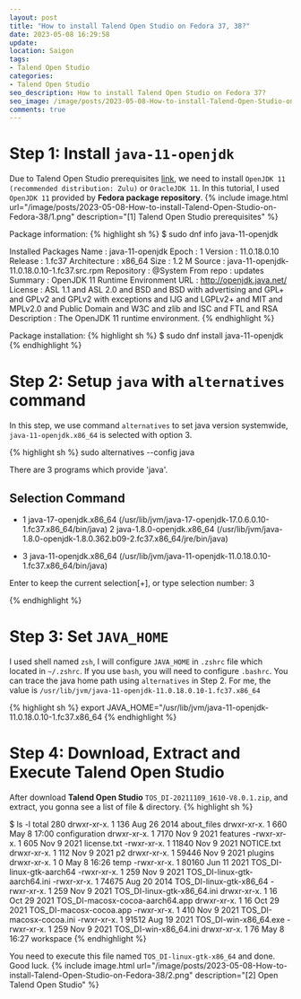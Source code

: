 ```yaml
---
layout: post
title: "How to install Talend Open Studio on Fedora 37, 38?"
date: 2023-05-08 16:29:58
update:
location: Saigon
tags:
- Talend Open Studio
categories:
- Talend Open Studio
seo_description: How to install Talend Open Studio on Fedora 37?
seo_image: /image/posts/2023-05-08-How-to-install-Talend-Open-Studio-on-Fedora-38/3.png
comments: true
---
```


# Step 1: Install `java-11-openjdk`
Due to Talend Open Studio prerequisites [link](https://help.talend.com/r/en-US/8.0/installation-guide-linux/compatible-java-environments), we need to install `OpenJDK 11 (recommended distribution: Zulu)` or `OracleJDK 11`.
In this tutorial, I used `OpenJDK 11` provided by **Fedora package repository**.
{% include image.html url="/image/posts/2023-05-08-How-to-install-Talend-Open-Studio-on-Fedora-38/1.png" description="[1] Talend Open Studio prerequisites" %}


Package information:
{% highlight sh %}
$ sudo dnf info java-11-openjdk

Installed Packages
Name         : java-11-openjdk
Epoch        : 1
Version      : 11.0.18.0.10
Release      : 1.fc37
Architecture : x86_64
Size         : 1.2 M
Source       : java-11-openjdk-11.0.18.0.10-1.fc37.src.rpm
Repository   : @System
From repo    : updates
Summary      : OpenJDK 11 Runtime Environment
URL          : http://openjdk.java.net/
License      : ASL 1.1 and ASL 2.0 and BSD and BSD with advertising and GPL+ and GPLv2 and
               GPLv2 with exceptions and IJG and LGPLv2+ and MIT and MPLv2.0 and Public
               Domain and W3C and zlib and ISC and FTL and RSA
Description  : The OpenJDK 11 runtime environment.
{% endhighlight %}

Package installation:
{% highlight sh %}
$ sudo dnf install java-11-openjdk
{% endhighlight %}

# Step 2: Setup `java` with `alternatives` command
In this step, we use command `alternatives` to set java version systemwide, `java-11-openjdk.x86_64` is selected with option 3.

{% highlight sh %}
sudo alternatives --config java

There are 3 programs which provide 'java'.

  Selection    Command
-----------------------------------------------
*  1           java-17-openjdk.x86_64 (/usr/lib/jvm/java-17-openjdk-17.0.6.0.10-1.fc37.x86_64/bin/java)
   2           java-1.8.0-openjdk.x86_64 (/usr/lib/jvm/java-1.8.0-openjdk-1.8.0.362.b09-2.fc37.x86_64/jre/bin/java)
 + 3           java-11-openjdk.x86_64 (/usr/lib/jvm/java-11-openjdk-11.0.18.0.10-1.fc37.x86_64/bin/java)

Enter to keep the current selection[+], or type selection number: 3

{% endhighlight %}

# Step 3: Set `JAVA_HOME`
I used shell named `zsh`, I will configure `JAVA_HOME` in `.zshrc` file which located in `~/.zshrc`. If you use `bash`, you will need
to configure `.bashrc`. You can trace the java home path using `alternatives` in Step 2. For me, the value is `/usr/lib/jvm/java-11-openjdk-11.0.18.0.10-1.fc37.x86_64`

{% highlight sh %}
export JAVA_HOME="/usr/lib/jvm/java-11-openjdk-11.0.18.0.10-1.fc37.x86_64
{% endhighlight %}

# Step 4: Download, Extract and Execute **Talend Open Studio**
After download **Talend Open Studio** `TOS_DI-20211109_1610-V8.0.1.zip`, and extract, you gonna see a list of file & directory.
{% highlight sh %}

$ ls -l
total 280
drwxr-xr-x. 1    136 Aug 26  2014 about_files
drwxr-xr-x. 1    660 May  8 17:00 configuration
drwxr-xr-x. 1   7170 Nov  9  2021 features
-rwxr-xr-x. 1    605 Nov  9  2021 license.txt
-rwxr-xr-x. 1  11840 Nov  9  2021 NOTICE.txt
drwxr-xr-x. 1    112 Nov  9  2021 p2
drwxr-xr-x. 1  59446 Nov  9  2021 plugins
drwxr-xr-x. 1      0 May  8 16:26 temp
-rwxr-xr-x. 1  80160 Jun 11  2021 TOS_DI-linux-gtk-aarch64
-rwxr-xr-x. 1    259 Nov  9  2021 TOS_DI-linux-gtk-aarch64.ini
-rwxr-xr-x. 1  74675 Aug 20  2014 TOS_DI-linux-gtk-x86_64
-rwxr-xr-x. 1    259 Nov  9  2021 TOS_DI-linux-gtk-x86_64.ini
drwxr-xr-x. 1     16 Oct 29  2021 TOS_DI-macosx-cocoa-aarch64.app
drwxr-xr-x. 1     16 Oct 29  2021 TOS_DI-macosx-cocoa.app
-rwxr-xr-x. 1    410 Nov  9  2021 TOS_DI-macosx-cocoa.ini
-rwxr-xr-x. 1  91512 Aug 19  2021 TOS_DI-win-x86_64.exe
-rwxr-xr-x. 1    259 Nov  9  2021 TOS_DI-win-x86_64.ini
drwxr-xr-x. 1     76 May  8 16:27 workspace
{% endhighlight %}

You need to execute this file named `TOS_DI-linux-gtk-x86_64` and done. Good luck.
{% include image.html url="/image/posts/2023-05-08-How-to-install-Talend-Open-Studio-on-Fedora-38/2.png" description="[2] Open Talend Open Studio" %}
